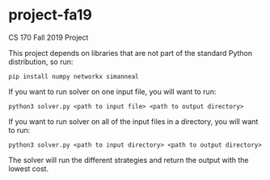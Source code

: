 # project-fa19
CS 170 Fall 2019 Project

This project depends on libraries that are not part of the standard Python distribution, so run:

```
pip install numpy networkx simanneal
```

If you want to run solver on one input file, you will want to run:

```
python3 solver.py <path to input file> <path to output directory>
```

If you want to run solver on all of the input files in a directory, you will want to run:
```
python3 solver.py <path to input directory> <path to output directory>
```

The solver will run the different strategies and return the output with the lowest cost.
